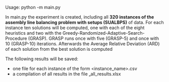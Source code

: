 Usage: python -m main.py

In main.py the experiment is created, including all **320 instances of the assembly line balancing problem with setups 
(SUALBPS)** of data. For each instance ten solutions will be computed, one with each of the eight heuristics and two
 with the Greedy-Randomized-Adaptive-Search-Procedure (GRASP). GRASP runs once with five (GRASP-5) and once with 10 
 (GRASP-10) iterations. Afterwards the Average Relative Deviation (ARD) of each solution from the best solution is computed
 
The following results will be saved:
 - one file for each instance of the form  <instance_name>.csv
 - a compilation of all results in the file „all_results.xlsx
